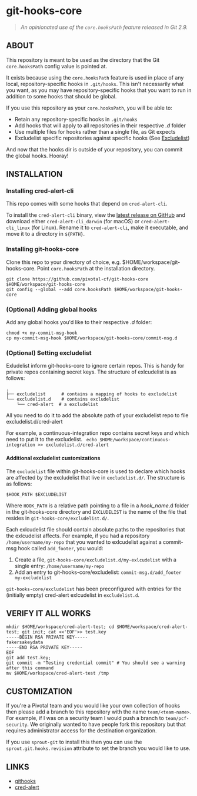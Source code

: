 # git-hooks-core

> *An opinionated use of the `core.hooksPath` feature released in Git 2.9.*

## ABOUT

This repository is meant to be used as the directory that the Git `core.hooksPath` config value is pointed at.

It exists because using the `core.hooksPath` feature is used in place of any local, repository-specific hooks in `.git/hooks`. This isn't necessarily what you want, as you may have repository-specific hooks that you want to run in addition to some hooks that should be global.

If you use this repository as your `core.hooksPath`, you will be able to:

* Retain any repository-specific hooks in `.git/hooks`
* Add hooks that will apply to all repositories in their respective *.d* folder
* Use multiple files for hooks rather than a single file, as Git expects
* Excludelist specific repositories against specific hooks (See [Excludelist](https://github.com/pivotal-cf/git-hooks-core#optional-setting-excludelist))

And now that the hooks dir is outside of your repository, you can commit the global hooks. Hooray!

## INSTALLATION

### Installing cred-alert-cli

This repo comes with some hooks that depend on `cred-alert-cli`.

To install the `cred-alert-cli` binary, view the [latest release on GitHub](
https://github.com/pivotal-cf/cred-alert/releases/latest) and download either
`cred-alert-cli_darwin` (for macOS) or `cred-alert-cli_linux` (for Linux).
Rename it to `cred-alert-cli`, make it executable, and move it to a directory
in `${PATH}`.

### Installing git-hooks-core

Clone this repo to your directory of choice, e.g. $HOME/workspace/git-hooks-core.
Point `core.hooksPath` at the installation directory.

```
git clone https://github.com/pivotal-cf/git-hooks-core $HOME/workspace/git-hooks-core
git config --global --add core.hooksPath $HOME/workspace/git-hooks-core
```

### (Optional) Adding global hooks

Add any global hooks you'd like to their respective *.d* folder:

```
chmod +x my-commit-msg-hook
cp my-commit-msg-hook $HOME/workspace/git-hooks-core/commit-msg.d
```

### (Optional) Setting excludelist

Exludelist inform git-hooks-core to ignore certain repos. This is handy for private repos containing secret keys.
The structure of exlcudelist is as follows:

```
.
├── excludelist      # contains a mapping of hooks to excludelist
└── excludelist.d    # contains excludelist
    └── cred-alert  # a excludelist
```

All you need to do it to add the absolute path of your excludelist repo to file excludelist.d/cred-alert

For example, a continuous-integration repo contains secret keys and which need to put it to the excludelist.
` echo $HOME/workspace/continuous-integration >> excludelist.d/cred-alert`

#### Additional excludelist customizations

The `excludelist` file within git-hooks-core is used to declare which hooks are
affected by the excludelist that live in `excludelist.d/`. The structure is as
follows:

```
$HOOK_PATH $EXCLUDELIST
```

Where `HOOK_PATH` is a relative path pointing to a file in a *hook_name*.d
folder in the git-hooks-core directory and `EXCLUDELIST` is the name of the file
that resides in `git-hooks-core/excludelist.d/`.

Each exlcudelist file should contain absolute paths to the repositories that the
exlcudelist affects. For example, if you had a repository
`/home/username/my-repo` that you wanted to exlcudelist against a commit-msg hook
called `add_footer`, you would:

1. Create a file, `git-hooks-core/excludelist.d/my-exlcudelist` with a single entry: `/home/username/my-repo`
1. Add an entry to git-hooks-core/excludelist: `commit-msg.d/add_footer my-excludelist`

`git-hooks-core/excludelist` has been preconfigured with entries for the
(initially empty) cred-alert exlcudelist in `excludelist.d`.

## VERIFY IT ALL WORKS

```
mkdir $HOME/workspace/cred-alert-test; cd $HOME/workspace/cred-alert-test; git init; cat <<'EOF'>> test.key
-----BEGIN RSA PRIVATE KEY-----
fakersakeydata
-----END RSA PRIVATE KEY-----
EOF
git add test.key;
git commit -m "Testing credential commit" # You should see a warning after this command
mv $HOME/workspace/cred-alert-test /tmp
```

## CUSTOMIZATION

If you're a Pivotal team and you would like your own collection of hooks then
please add a branch to this repository with the name `team/<team-name>`. For example,
if I was on a security team I would push a branch to `team/pcf-security`. We originally
wanted to have people fork this repository but that requires administrator access
for the destination organization.

If you use `sprout-git` to install this then you can use the `sprout.git.hooks.revision`
attribute to set the branch you would like to use.

## LINKS

* [githooks](https://git-scm.com/docs/githooks)
* [cred-alert](https://github.com/pivotal-cf/cred-alert)
